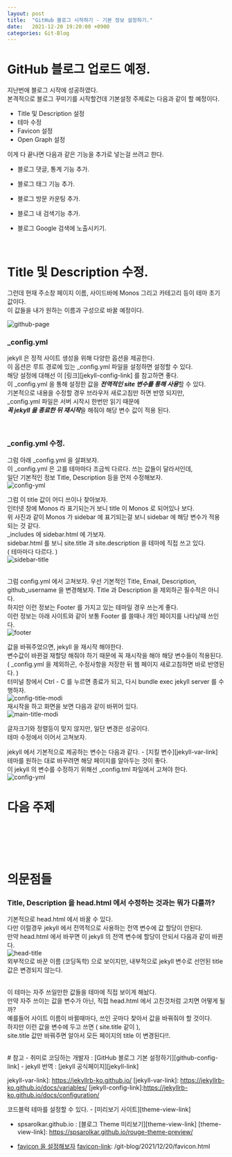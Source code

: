 ```yaml
---
layout: post
title:  "GitHub 블로그 시작하기 - 기본 정보 설정하기."
date:   2021-12-20 19:20:00 +0900
categories: Git-Blog
---
```



# GitHub 블로그 업로드 예정.
지난번에 블로그 시작에 성공하였다.  
본격적으로 블로그 꾸미기를 시작할건데 기본설정 주제로는 다음과 같이 할 예정이다.  
- Title 및 Description 설정
- 테마 수정
- Favicon 설정  
- Open Graph 설정  

이게 다 끝나면 다음과 같은 기능을 추가로 넣는걸 쓰려고 한다.  
- 블로그 댓글, 통계 기능 추가.
- 블로그 태그 기능 추가.
- 블로그 방문 카운팅 추가.
- 블로그 내 검색기능 추가.
- 블로그 Google 검색에 노출시키기.  
  
  <br>


# Title 및 Description 수정.  

그런데 현재 주소창 페이지 이름, 사이드바에 Monos 그리고 카테고리 등이 테마 초기값이다.  
이 값들을 내가 원하는 이름과 구성으로 바꿀 예정이다.  

![github-page](/assets/img/post-img/start-config/first-theme.png)  


### _config.yml    
jekyll 은 정적 사이트 생성을 위해 다양한 옵션을 제공한다.  
이 옵션은 루트 경로에 있는 _config.yml 파일을 설정하면 설정할 수 있다.  
해당 설정에 대해선 이 [링크][jekyll-config-link] 를 참고하면 좋다.  
이 _config.yml 을 통해 설정한 값을 ***전역적인 site 변수를 통해 사용***할 수 있다.  
기본적으로 내용을 수정할 경우 브라우저 새로고침만 하면 반영 되지만,  
_config.yml 파일은 서버 시작시 한번만 읽기 때문에  
 ***꼭 jekyll 을 종료한 뒤 재시작***을 해줘야 해당 변수 값이 적용 된다.


<br> 

### _config.yml 수정.
그럼 아래 _config.yml 을 살펴보자.  
이 _config.yml 은 고를 테마마다 조금씩 다르다. 쓰는 값들이 달라서인데,  
일단 기본적인 정보 Title, Description 등을 먼저 수정해보자.  
![config-yml](/assets/img/post-img/start-config/config-yml.png)  


그럼 이 title 값이 어디 쓰이나 찾아보자.  
인터넷 창에 Monos 라 표기되는거 보니 title 이 Monos 로 되어있나 보다.  
위 사진과 같이 Monos 가 sidebar 에 표기되는걸 보니 sidebar 에 해당 변수가 적용되는 것 같다.  
_includes 에 sidebar.html 에 가보자.  
sidebar.html 를 보니 site.title 과 site.description 을 테마에 직접 쓰고 있다.     
( 테마마다 다르다. )  
![sidebar-title](/assets/img/post-img/start-config/sidebar-title.png)  
<br> 

그럼 config.yml 에서 고쳐보자. 우선 기본적인 Title, Email, Description, github_username 을 변경해보자.
Title 과 Description 을 제외하곤 필수적은 아니다.   
하지만 이런 정보는 Footer 를 가지고 있는 테마일 경우 쓰는게 좋다.  
이런 정보는 아래 사이트와 같이 보통 Footer 를 쓸때나 개인 페이지를 나타날때 쓰인다.  
![footer](/assets/img/post-img/start-config/footer.png)  

값을 바꿔주었으면, jekyll 을 재시작 해야한다.  
변수값이 바뀐걸 재할당 해줘야 하기 때문에 꼭 재시작을 해야 해당 변수들이 적용된다.  
( _config.yml 을 제외하곤, 수정사항을 저장한 뒤 웹 페이지 새로고침하면 바로 반영된다. )   
터미널 창에서 Ctrl - C 를 누르면 종료가 되고, 다시 bundle exec jekyll server 를 수행하자.  
![config-title-modi](/assets/img/post-img/start-config/config-title-modify.png)   
재시작을 하고 화면을 보면 다음과 같이 바뀌어 있다.  
![main-title-modi](/assets/img/post-img/start-config/main-title-modify.png)   

글자크기와 정렬등이 맞지 않지만, 일단 변경은 성공이다.  
테마 수정에서 이어서 고쳐보자.  



jekyll 에서 기본적으로 제공하는 변수는 다음과 같다. - [지킬 변수][jekyll-var-link]   
테마를 원하는 대로 바꾸려면 해당 페이지를 알아두는 것이 좋다.  
이 jekyll 의 변수를 수정하기 위해선 _config.tml 파일에서 고쳐야 한다.  
![config-yml](/assets/img/post-img/start-config/config-yml.png)  




  
# 다음 주제

  
<br>
<br>
<br>
<br>

# 의문점들

### Title, Description 을 head.html 에서 수정하는 것과는 뭐가 다를까?
기본적으로 head.html 에서 바꿀 수 있다.  
다만 이럴경우 jekyll 에서 전역적으로 사용하는 전역 변수에 값 할당이 안된다.    
만약 head.html 에서 바꾸면 이 jekyll 의 전역 변수에 할당이 안되서 다음과 같이 바뀐다.  
![head-title](/assets/img/post-img/start-config/head-modify.png)  
외부적으로 바꾼 이름 (코딩독학) 으로 보이지만, 내부적으로 jekyll 변수로 선언된 title 값은 변경되지 않는다.  
<br>

이 테마는 자주 쓰일만한 값들을 테마에 직접 보이게 해놨다.  
만약 자주 쓰이는 값을 변수가 아닌, 직접 head.html 에서 고친것처럼 고치면 어떻게 될 까?  
예를들어 사이트 이름이 바뀔때마다, 쓰인 곳마다 찾아서 값을 바꿔줘야 할 것이다.  
하지만 이런 값을 변수에 두고 쓰면 ( site.title 같이 ),  
site.title 값만 바꿔주면 알아서 모든 페이지의 title 이 변경된다!!.  

<br> 
# 참고
- 취미로 코딩하는 개발자 : [GitHub 블로그 기본 설정하기][github-config-link]
- jekyll 번역 : [jekyll 공식페이지][jekyll-link]
 

[favicon-link]: /git-blog/2021/12/20/favicon.html
[github-config-link]: https://devinlife.com/howto%20github%20pages/blog-config/
jekyll-var-link]: https://jekyllrb-ko.github.io/
[jekyll-var-link]: https://jekyllrb-ko.github.io/docs/variables/
[jekyll-config-link]:https://jekyllrb-ko.github.io/docs/configuration/
 
 코드블럭 테마를 설정할 수 있다. - [미리보기 사이트][theme-view-link]

- spsarolkar.github.io : [블로그 Theme 미리보기][theme-view-link]
[theme-view-link]: https://spsarolkar.github.io/rouge-theme-preview/

- [favicon 을 설정해보자][favicon-link]
[favicon-link]: /git-blog/2021/12/20/favicon.html
